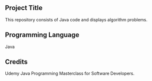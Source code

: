 ## Project Title
 
This repository consists of Java code and displays algorithm problems.
 
## Programming Language
Java
 
## Credits
 Udemy Java Programming Masterclass for Software Developers.